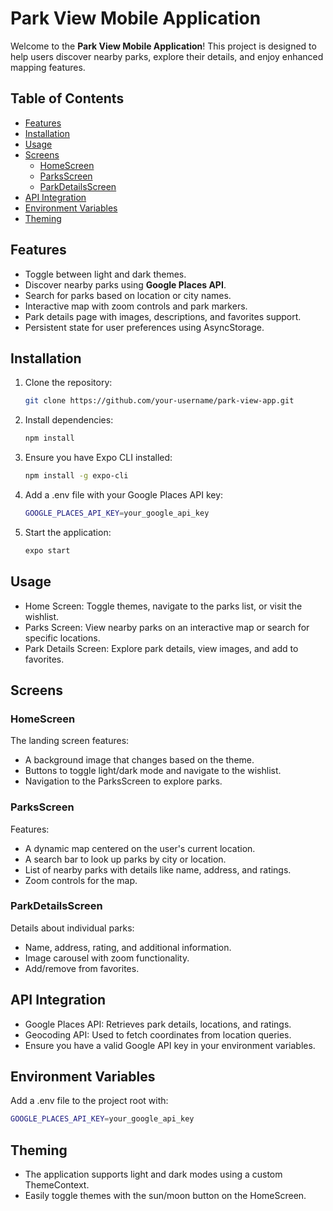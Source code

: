 # Park View Mobile Application

Welcome to the **Park View Mobile Application**! This project is designed to help users discover nearby parks, explore their details, and enjoy enhanced mapping features.

## Table of Contents
- [Features](#features)
- [Installation](#installation)
- [Usage](#usage)
- [Screens](#screens)
  - [HomeScreen](#homescreen)
  - [ParksScreen](#parksscreen)
  - [ParkDetailsScreen](#parkdetailsscreen)
- [API Integration](#api-integration)
- [Environment Variables](#environment-variables)
- [Theming](#theming)

## Features
- Toggle between light and dark themes.
- Discover nearby parks using **Google Places API**.
- Search for parks based on location or city names.
- Interactive map with zoom controls and park markers.
- Park details page with images, descriptions, and favorites support.
- Persistent state for user preferences using AsyncStorage.

## Installation
1. Clone the repository:
   ```bash
   git clone https://github.com/your-username/park-view-app.git
    ```

2.  Install dependencies:
    ```bash
    npm install
    ```
3.  Ensure you have Expo CLI installed:
    ```bash
    npm install -g expo-cli
    ```
4.  Add a .env file with your Google Places API key:
    ```bash
    GOOGLE_PLACES_API_KEY=your_google_api_key
    ```
5.  Start the application:
    ```bash
    expo start
    ```
## Usage
- Home Screen: Toggle themes, navigate to the parks list, or visit the wishlist.
- Parks Screen: View nearby parks on an interactive map or search for specific locations.
- Park Details Screen: Explore park details, view images, and add to favorites.

## Screens
### HomeScreen
The landing screen features:

- A background image that changes based on the theme.
- Buttons to toggle light/dark mode and navigate to the wishlist.
- Navigation to the ParksScreen to explore parks.

### ParksScreen
Features:

- A dynamic map centered on the user's current location.
- A search bar to look up parks by city or location.
- List of nearby parks with details like name, address, and ratings.
- Zoom controls for the map.

### ParkDetailsScreen
Details about individual parks:

- Name, address, rating, and additional information.
- Image carousel with zoom functionality.
- Add/remove from favorites.

## API Integration
- Google Places API: Retrieves park details, locations, and ratings.
- Geocoding API: Used to fetch coordinates from location queries.
- Ensure you have a valid Google API key in your environment variables.

## Environment Variables
Add a .env file to the project root with:
```bash
GOOGLE_PLACES_API_KEY=your_google_api_key
```

## Theming
- The application supports light and dark modes using a custom ThemeContext.
- Easily toggle themes with the sun/moon button on the HomeScreen.
